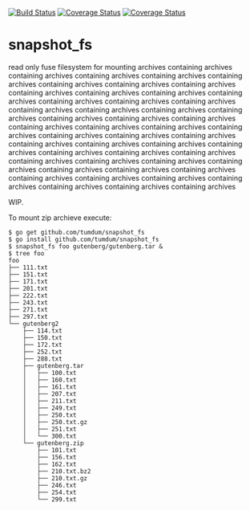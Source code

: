 [![Build Status](https://travis-ci.org/tumdum/snapshot_fs.svg?branch=go)](https://travis-ci.org/tumdum/snapshot_fs)
[![Coverage Status](https://coveralls.io/repos/github/tumdum/snapshot_fs/badge.svg?branch=master)](https://coveralls.io/github/tumdum/snapshot_fs?branch=master)
[![Coverage Status](https://goreportcard.com/badge/github.com/tumdum/snapshot_fs)](https://goreportcard.com/report/github.com/tumdum/snapshot_fs)
# snapshot_fs
read only fuse filesystem for mounting archives containing archives containing archives containing archives containing archives containing archives containing archives containing archives containing archives containing archives containing archives containing archives containing archives containing archives containing archives containing archives containing archives containing archives containing archives containing archives containing archives containing archives containing archives containing archives containing archives containing archives containing archives containing archives containing archives containing archives containing archives containing archives containing archives containing archives containing archives containing archives containing archives containing archives containing archives containing archives containing archives containing archives containing archives containing archives containing archives containing archives containing archives containing archives containing archives containing archives containing archives

WIP.

To mount zip archieve execute:
```
$ go get github.com/tumdum/snapshot_fs
$ go install github.com/tumdum/snapshot_fs
$ snapshot_fs foo gutenberg/gutenberg.tar &                                                 
$ tree foo
foo                                                                                                                                      
├── 111.txt
├── 151.txt
├── 171.txt
├── 201.txt
├── 222.txt
├── 243.txt
├── 271.txt
├── 297.txt
└── gutenberg2
    ├── 114.txt
    ├── 150.txt
    ├── 172.txt
    ├── 252.txt
    ├── 288.txt
    ├── gutenberg.tar
    │   ├── 100.txt
    │   ├── 160.txt
    │   ├── 161.txt
    │   ├── 207.txt
    │   ├── 211.txt
    │   ├── 249.txt
    │   ├── 250.txt
    │   ├── 250.txt.gz
    │   ├── 251.txt
    │   └── 300.txt
    └── gutenberg.zip
        ├── 101.txt
        ├── 156.txt
        ├── 162.txt
        ├── 210.txt.bz2
        ├── 210.txt.gz
        ├── 246.txt
        ├── 254.txt
        └── 299.txt
```
